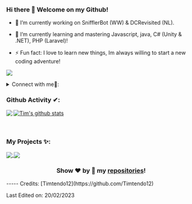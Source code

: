 ### Hi there 👋 Welcome on my Github!

- 🔭 I’m currently working on SnifflerBot (WW) & DCRevisited (NL).
 
- 🌱 I’m currently learning and mastering Javascript, java, C# (Unity & .NET), PHP (Laravel)!

- ⚡ Fun fact: I love to learn new things, Im always willing to start a new coding adventure!

![](https://visitor-badge.glitch.me/badge?page_id=Timtendo12.timtendo12)

<!-- Connections -->
<details>
<summary> Connect with me🤝: </summary>  
<br/>
<a href="https://github.com/Timtendo12">
  <img align="left" alt="Tim's Github" width="22px" src="https://upload.wikimedia.org/wikipedia/commons/thumb/a/ae/Github-desktop-logo-symbol.svg/1024px-Github-desktop-logo-symbol.svg.png" />
</a>
<a href="https://instagram.com/timslager12/">
  <img align="left" alt="Tim's Instagram" width="22px" src="https://upload.wikimedia.org/wikipedia/commons/thumb/a/a5/Instagram_icon.png/600px-Instagram_icon.png" />
</a>
<a href="https://twitter.com/handzeepje12/">
  <img align="left" alt="Tim's Twitter" width="22px" src="https://cdn2.iconfinder.com/data/icons/metro-uinvert-dock/256/Twitter_NEW.png" />
</a>
<a href="https://www.linkedin.com/in/tim-slager-1a89161aa/">
  <img align="left" alt="Tim's Linkdein" width="22px" src="https://cdn3.iconfinder.com/data/icons/inficons/512/linkedin.png" />
</a>
<a href="https://www.discord.gg/farcry/">
  <img align="left" alt="Tim's Discord" width="22px" src="https://cdn4.iconfinder.com/data/icons/logos-and-brands/512/91_Discord_logo_logos-512.png" />
</a>
<br/>
</details>

### Github Activity ✔:

<a href="https://github.com/Timtendo12">
  <img align="left" src="https://github-readme-stats.vercel.app/api/top-langs/?username=Timtendo12&theme=tokyonight" />
  </a>

<a href="https://github.com/Timtendo12">
 <img align="center" src="https://github-readme-stats.vercel.app/api?username=Timtendo12&show_icons=true&theme=tokyonight&line_height=27" alt="Tim's github stats"/>
</a>

<br/>
<br/>
<br/>

### My Projects ✨:
  
<a href="https://github.com/Timtendo12/Portfolio-Website">
  <img align="center" src="https://github-readme-stats.vercel.app/api/pin/?username=Timtendo12&repo=Portfolio-Website&theme=tokyonight" />
</a>

<a href=" https://github.com/Timtendo12/FarCryDiscordBot">
  <img align="center" src="https://github-readme-stats.vercel.app/api/pin/?username=Timtendo12&repo=FarCryDiscordBot&theme=tokyonight" />
</a>

<div align="center">
  

### Show ❤️ by 🌟 my [repositories](https://github.com/Timtendo12?tab=repositories)!

</div>
-----
Credits: [Timtendo12](https://github.com/Timtendo12)

Last Edited on: 20/02/2023
